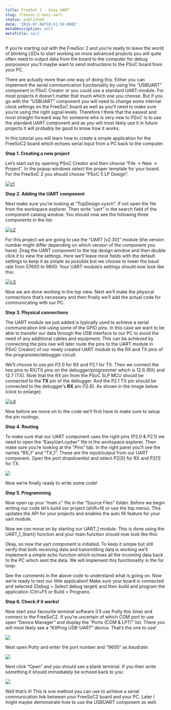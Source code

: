 ```yaml
---
title: FreeSoC 2 - Easy UART
slug: freesoc-2-easy-uart
status: published
date: '2015-07-06T18:41:59.000Z'
metaDescription: null
metaTitle: null
---
```


If you’re starting out with the FreeSoc 2 and you’re ready to leave the world of blinking LEDs to start working on more advanced projects you will quite often need to output data from the board to the computer for debug purposesor you’ll maybe want to send instructions to the PSoC board from your PC.

There are actually more than one way of doing this. Either you can implement the serial communication functionality by using the “USBUART” component in PSoC Creator or you could use a standard UART-module. For most projects it doesn’t matter that much which one you choose. But if you go with the “USBUART” component you will need to change some internal clock settings on the FreeSoC board as well as you’ll need to make sure you’re using the right signal levels. Therefore I think that the easiest and most straight-forward way for someone who is very new to PSoC is to use the standard UART component and as you will most likely use it in future projects it will probably be good to know how it works.

In this tutorial you will learn how to create a simple application for the FreeSoC2 board which echoes serial input from a PC back to the computer.

**Step 1. Creating a new project**

Let’s start out by opening PSoC Creator and then choose “File -> New -> Project”. In the popup windows select the proper template for your board. For the FreeSoC 2 you should choose “PSoC 5 LP Design”.

[![c1](https://jimutt.com/jimmyu/wp-content/uploads/2015/07/c1-300x226.jpg)](http://jimutt.com/jimmyu/wp-content/uploads/2015/07/c1.jpg)

**Step 2. Adding the UART component**

Next make sure you’re looking at “TopDesign.cysch”. If not open the file from the workspace explorer. Then write “uart” in the search field of the component catalog window. You should now see the following three components in the list:

[![c2](https://jimmyutterstrom.com/wp-content/uploads/2015/07/c2.jpg)](http://jimmyutterstrom.com/wp-content/uploads/2015/07/c4.jpg)

For this project we are going to use the “UART [v2.30]” module (the version number might differ depending on which version of the component you have). Drag the UART component to the top design window and then double click it to view the settings. Here we’ll leave most fields with the default settings to keep it as simple as possible but we choose to lower the baud rate from 57600 to 9600. Your UART module’s settings should now look like this:

[![c3](https://jimmyutterstrom.com/wp-content/uploads/2015/07/c31.jpg)](http://jimmyutterstrom.com/wp-content/uploads/2015/07/c4.jpg)

Now we are done working in the top view. Next we’ll make the physical connections that’s necessary and then finally we’ll add the actual code for communicating with our PC.

**Step 3. Physical connections**

The UART module we just added is typically used to achieve a serial communication link using some of the GPIO pins. In this case we want to be able to transfer our data through the USB interface to our PC to avoid the need of any additional cables and equipment. This can be achieved by connecting the pins (we will later route the pins to the UART module in PSoC Creator) of our newly created UART module to the RX and TX pins of the programmer/debugger circuit.

We’ll choose to use pin P2.0 for RX and P2.1 for TX. Then we connect the two pins to RX/TX pins on the debugger/programmer which is 12.6 (RX) and 12.7 (TX). Note that the RX pin from the PSoC 5LP MCU should be connected to the **TX** pin of the debugger. And the P2.1 TX pin should be connected to the debugger’s **RX** pin (12.6). As shown in the image below (click to enlarge):

[![c4](https://jimmyutterstrom.com/wp-content/uploads/2015/07/c4-1024x575.jpg)](http://jimmyutterstrom.com/wp-content/uploads/2015/07/c5.jpg)

Now before we move on to the code we’ll first have to make sure to setup the pin routings.

**Step 4. Routing**

To make sure that our UART component uses the right pins (P2.0 & P2.1) we need to open the “EasyUart.cydwr” file in the workspace explorer. Then make sure you’re looking at the “Pins” tab. In the right panel you’ll see the names “RX_1” and “TX_1”. These are the input/output from our UART component. Open the port dropdownlist and select P2[0] for RX and P2[1] for TX.

[![](https://jimmyutterstrom.com/wp-content/uploads/2015/07/c5.jpg)](http://jimmyutterstrom.com/wp-content/uploads/2015/07/c5.jpg)

Now we’re finally ready to write some code!

**Step 5. Programming**

Now open up your “main.c” file in the “Source Files” folder. Before we begin writing our code let’s build our project (shift+f6 or use the top menu). This updates the API for your projects and enables the auto fill feature for your uart module.

Now we can move on by starting our UART_1 module. This is done using the UART_1_Start() function and your main function should now look like this:

<script src="https://gist.github.com/jimutt/00616ff079b224cbfd1ea804c977fd37.js"></script>

Okay, so now the uart component is initiated. To keep it simple but still verify that both receiving data and transmitting data is working we’ll implement a simple echo function which echoes all the incoming data back to the PC which sent the data. We will implement this functionality in the for loop:

<script src="https://gist.github.com/jimutt/35fba7bdd1ac763a140e3888a9a3ca1f.js"></script>

See the comments in the above code to understand what is going on. Now we’re ready to test our little application! Make sure your board is connected and selected (Debug > Select debug target) and then build and program the application (Ctrl+F5 or Build > Program).

**Step 6. Check if it works!**

Now start your favourite terminal software (I’ll use Putty this time) and connect to the FreeSoC2. If you’re uncertain of which COM port to use open “Device Manager” and display the “Ports (COM & LPT)” list. There you will most likely see a “KitProg USB-UART” device. That’s the one to use!

[![](https://jimmyutterstrom.com/wp-content/uploads/2015/07/c6.jpg)](http://jimmyutterstrom.com/wp-content/uploads/2015/07/c6.jpg)

Next open Putty and enter the port number and “9600” as baudrate:

[![](https://jimmyutterstrom.com/wp-content/uploads/2015/07/c7.jpg)](http://jimmyutterstrom.com/wp-content/uploads/2015/07/c7.jpg)

Next click “Open” and you should see a blank terminal. If you then write something it should immediately be echoed back to you:

[![](https://jimmyutterstrom.com/wp-content/uploads/2015/07/m1.gif)](http://jimmyutterstrom.com/wp-content/uploads/2015/07/m1.gif)

Well that’s it! This is one method you can use to achieve a serial communication link between your FreeSoC2 board and your PC. Later I might maybe demonstrate how to use the USBUART component as well.
